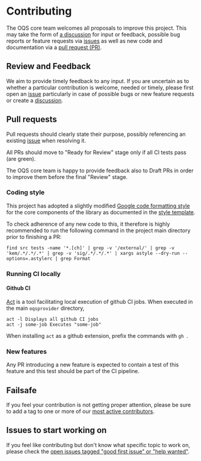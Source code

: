 # Contributing

The OQS core team welcomes all proposals to improve this project. This may take 
the form of [a discussion](https://github.com/open-quantum-safe/liboqs/discussions)
for input or feedback, possible bug reports or feature requests via [issues](https://github.com/open-quantum-safe/liboqs/issues)
as well as new code and documentation via a [pull request (PR)](https://github.com/open-quantum-safe/liboqs/pulls).

## Review and Feedback

We aim to provide timely feedback to any input. If you are uncertain as to whether
a particular contribution is welcome, needed or timely, please first open an [issue](https://github.com/open-quantum-safe/liboqs/issues)
particularly in case of possible bugs or new feature requests or create a
[discussion](https://github.com/open-quantum-safe/liboqs/discussions).

## Pull requests

Pull requests should clearly state their purpose, possibly referencing an existing
[issue](https://github.com/open-quantum-safe/liboqs/issues) when resolving it.

All PRs should move to "Ready for Review" stage only if all CI tests pass (are green).

The OQS core team is happy to provide feedback also to Draft PRs in order to improve
them before the final "Review" stage.

### Coding style

This project has adopted a slightly modified [Google code formatting style](https://astyle.sourceforge.net/astyle.html#_style=google) for the core components
of the library as documented in the [style template](.astylerc).

To check adherence of any new code to this, it therefore is highly recommended to
run the following command in the project main directory prior to finishing a PR:

    find src tests -name '*.[ch]' | grep -v '/external/' | grep -v 'kem/.*/.*/.*' | grep -v 'sig/.*/.*/.*' | xargs astyle --dry-run --options=.astylerc | grep Format

### Running CI locally

#### Github CI

[Act](https://github.com/nektos/act) is a tool facilitating local execution of
github CI jobs. When executed in the main `oqsprovider` directory, 

    act -l Displays all github CI jobs
    act -j some-job Executes "some-job"

When installing `act` as a github extension, prefix the commands with `gh `.

### New features

Any PR introducing a new feature is expected to contain a test of this feature
and this test should be part of the CI pipeline.

## Failsafe

If you feel your contribution is not getting proper attention, please be sure to
add a tag to one or more of our [most active contributors](https://github.com/open-quantum-safe/liboqs/graphs/contributors).

## Issues to start working on

If you feel like contributing but don't know what specific topic to work on,
please check the [open issues tagged "good first issue" or "help wanted"](https://github.com/open-quantum-safe/liboqs/issues).



